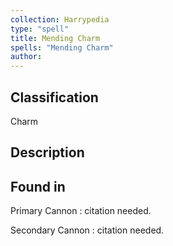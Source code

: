 ```yaml
---
collection: Harrypedia
type: "spell"
title: Mending Charm
spells: "Mending Charm"
author:
---
```


## Classification

Charm

## Description

## Found in

Primary Cannon
: citation needed.

Secondary Cannon
: citation needed.
